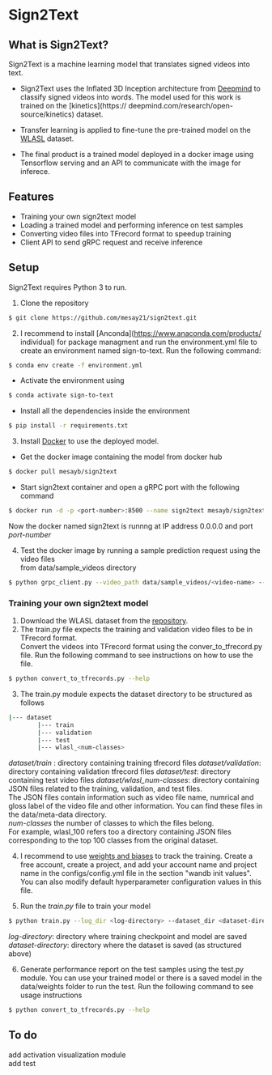 # Sign2Text

## What is Sign2Text?
Sign2Text is a machine learning model that translates signed videos into text. 
* Sign2Text uses the Inflated 3D Inception architecture from [Deepmind](https://github.com/deepmind/kinetics-i3d) 	to classify signed videos into words. The model used for this work is trained on the [kinetics](https://	deepmind.com/research/open-source/kinetics) dataset.

* Transfer learning is applied to fine-tune the pre-trained model on the [WLASL](https://github.com/dxli94/WLASL) dataset. 

* The final product is a trained model deployed in a docker image using Tensorflow serving and an API
	to communicate with the image for inferece.

## Features

* Training your own sign2text model
* Loading a trained model and performing inference on test samples
* Converting video files into TFrecord format to speedup training
* Client API to send gRPC request and receive inference
 
## Setup
Sign2Text requires Python 3 to run. 
1. Clone the repository
```sh
$ git clone https://github.com/mesay21/sign2text.git
```
2. I recommend to install [Anconda](https://www.anaconda.com/products/	individual) for package managment and run 	the environment.yml file to create an environment named sign-to-text. 	Run the following command:
```sh
$ conda env create -f environment.yml
```
* Activate the environment using 
```sh 
$ conda activate sign-to-text
```
* Install all the dependencies inside the environment
```sh
$ pip install -r requirements.txt
```
3. Install [Docker](https://docs.docker.com/get-docker/) to use the deployed model.
* Get the docker image containing the model from docker hub
```sh
$ docker pull mesayb/sign2text
```
* Start sign2text container and open a gRPC port with the following command
```sh
$ docker run -d -p <port-number>:8500 --name sign2text mesayb/sign2text
```
Now the docker named sign2text is runnng at IP address 0.0.0.0 and port *port-number*

4. Test the docker image by running a sample prediction request using the video files  
from data/sample_videos directory
```sh
$ python grpc_client.py --video_path data/sample_videos/<video-name> --ip_addr 0.0.0.0 --port <port-number>
```
### Training your own sign2text model
    
1. Download the WLASL dataset from the [repository](https://github.com/dxli94/WLASL).
2. The train.py file expects the training and validation video files to be in TFrecord format.  
    Convert the videos into TFrecord format using the conver_to_tfrecord.py file.  Run the following command to see 
    instructions on how to use the file.
```sh
$ python convert_to_tfrecords.py --help
```
3. The train.py module expects the dataset directory to be structured as follows
```bash  
|--- dataset  
        |--- train   
        |--- validation  
        |--- test  
        |--- wlasl_<num-classes>  
```
*dataset/train* : directory containing training tfrecord files
*dataset/validation*: directory containing validation tfrecord files 
*dataset/test*: directory containing test video files
*dataset/wlasl_num-classes*: directory containing JSON files related to the training, validation, and test files.  
    The JSON files contain information such as video file name, numrical and gloss label of the video file and other information.
    You can find these files in the data/meta-data directory.  
    *num-classes* the number of classes to which the files belong.  
    For example, wlasl_100 refers too a directory containing JSON files corresponding to the top 100 classes from the original dataset.

4. I recommend to use [weights and biases](https://www.wandb.com/) to track the training. Create a free account, create a project, and add your
    account name and project name in the configs/config.yml file in the section "wandb init values".  
    You can also modify default hyperparameter configuration values in this file.

5. Run the *train.py* file to train your model
```sh
$ python train.py --log_dir <log-directory> --dataset_dir <dataset-directory>
```

*log-directory*: directory where training checkpoint and model are saved  
*dataset-directory*: directory where the dataset is saved (as structured above)

6. Generate performance report on the test samples using the test.py module.  You can use your trained model or there is
a saved model in the data/weights folder to run the test.  Run the following command to see usage instructions
```sh
$ python convert_to_tfrecords.py --help
```

## To do

add activation visualization module  
add test


